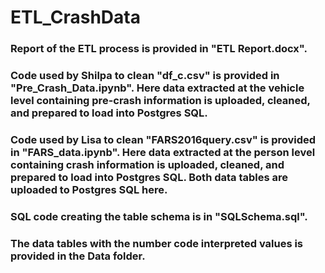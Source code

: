 # ETL_CrashData

### Report of the ETL process is provided in "ETL Report.docx".
### Code used by Shilpa to clean "df_c.csv" is provided in "Pre_Crash_Data.ipynb". Here data extracted at the vehicle level containing pre-crash information is uploaded, cleaned, and prepared to load into Postgres SQL.
### Code used by Lisa to clean "FARS2016query.csv" is provided in "FARS_data.ipynb".  Here data extracted at the person level containing crash information is uploaded, cleaned, and prepared to load into Postgres SQL. Both data tables are uploaded to Postgres SQL here.
### SQL code creating the table schema is in "SQLSchema.sql".
### The data tables with the number code interpreted values is provided in the Data folder.
